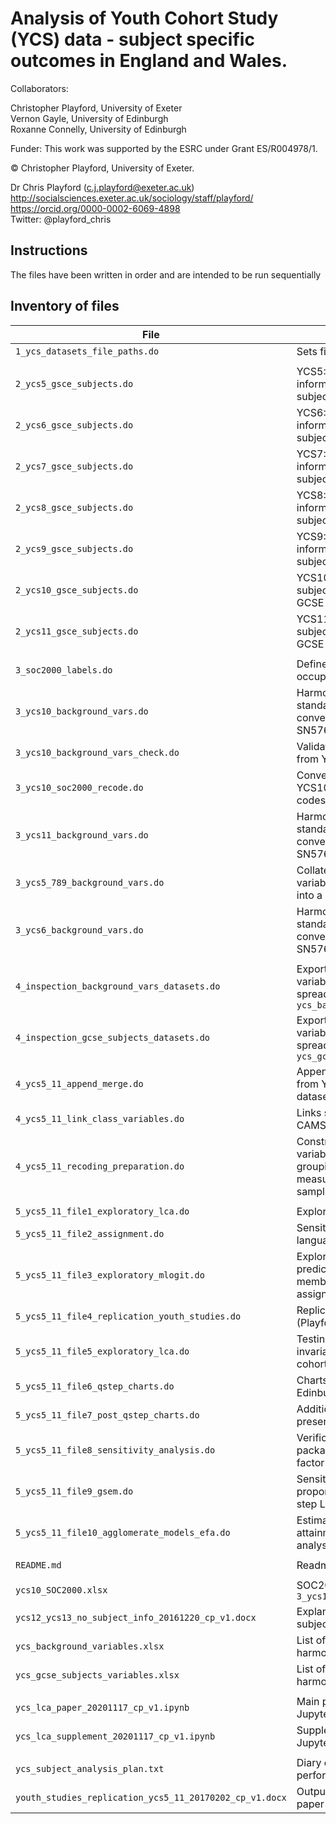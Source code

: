 # Analysis of Youth Cohort Study (YCS) data - subject specific outcomes in England and Wales.

Collaborators:

Christopher Playford, University of Exeter  
Vernon Gayle, University of Edinburgh  
Roxanne Connelly, University of Edinburgh  

Funder: This work was supported by the ESRC under Grant ES/R004978/1.

© Christopher Playford, University of Exeter.

Dr Chris Playford (c.j.playford@exeter.ac.uk)  
http://socialsciences.exeter.ac.uk/sociology/staff/playford/  
https://orcid.org/0000-0002-6069-4898  
Twitter: @playford_chris

## Instructions

The files have been written in order and are intended to be run sequentially  

## Inventory of files

| File | Task |
| --- | --- |
| `1_ycs_datasets_file_paths.do` | Sets file paths |
|  |  |
| `2_ycs5_gsce_subjects.do` | YCS5: Recodes raw GCSE subject information into standard GCSE subjects |
| `2_ycs6_gsce_subjects.do` | YCS6: Recodes raw GCSE subject information into standard GCSE subjects  |
| `2_ycs7_gsce_subjects.do` | YCS7: Recodes raw GCSE subject information into standard GCSE subjects  |
| `2_ycs8_gsce_subjects.do` | YCS8: Recodes raw GCSE subject information into standard GCSE subjects  |
| `2_ycs9_gsce_subjects.do` | YCS9: Recodes raw GCSE subject information into standard GCSE subjects  |
| `2_ycs10_gsce_subjects.do` | YCS10: Recodes raw GCSE subject information into standard GCSE subjects  |
| `2_ycs11_gsce_subjects.do` | YCS11: Recodes raw GCSE subject information into standard GCSE subjects  |
|  |  |
| `3_soc2000_labels.do` | Defines the labels for SOC2000 occupation codes |
| `3_ycs10_background_vars.do` | Harmonises YCS10 variables with standard variable naming convention (as per UKDS SN5765) |
| `3_ycs10_background_vars_check.do` | Validation of harmonised Variables from YCS10 with SN5765 |
| `3_ycs10_soc2000_recode.do` | Converts SOC2000 codes in YCS10 into standard SOC2000 codes |
| `3_ycs11_background_vars.do` | Harmonises YCS11 variables with standard variable naming convention (as per UKDS SN5765) |
| `3_ycs5_789_background_vars.do` | Collates a subset of standardised variables from YCS5, 7, 8, and 9 into a dataset |
| `3_ycs6_background_vars.do` | Harmonises YCS6 variables with standard variable naming convention (as per UKDS SN5765) |
|  |  |
| `4_inspection_background_vars_datasets.do` | Exports a list of background variables from YCS5-11 into spreadsheet `ycs_background_variables.xlsx` |
| `4_inspection_gcse_subjects_datasets.do` | Exports a list of GCSE subject variables from YCS5-11 into spreadsheet `ycs_gcse_subjects_variables.xlsx` |
| `4_ycs5_11_append_merge.do` | Appends and merges all variables from YCS5-11 into a single dataset |
| `4_ycs5_11_link_class_variables.do` | Links social class information from CAMSIS website |
| `4_ycs5_11_recoding_preparation.do` | Constructs further derived variables including GCSE subject groupings, parental social class measures and identifies analytical samples |
|  |  |
| `5_ycs5_11_file1_exploratory_lca.do` | Exploratory latent class models |
| `5_ycs5_11_file2_assignment.do` | Sensitivity analysis using foreign language GCSE grouping |
| `5_ycs5_11_file3_exploratory_mlogit.do` | Exploratory mlogit model predicting latent group membership using modal assignment |
| `5_ycs5_11_file4_replication_youth_studies.do` | Replication of Youth Studies paper (Playford and Gayle 2016) |
| `5_ycs5_11_file5_exploratory_lca.do` | Testing for measurement invariance (LCA on separate cohorts) |
| `5_ycs5_11_file6_qstep_charts.do` | Charts for Q-step presentation Edinburgh 2017 |
| `5_ycs5_11_file7_post_qstep_charts.do` | Additional charts following Q-step presentation Edinburgh 2017 |
| `5_ycs5_11_file8_sensitivity_analysis.do` | Verification using new GSEM package in Stata and reptition of factor analysis |
| `5_ycs5_11_file9_gsem.do` | Sensitivity analysis: LCA using proportional assignment and one-step LCA using GSEM |
| `5_ycs5_11_file10_agglomerate_models_efa.do` | Estimation of agglomerate GCSE attainment models and factor analysis |
|  |  |
| `README.md` | Readme file describing files |
|  |  |
| `ycs10_SOC2000.xlsx` | SOC2000 codes for YCS10 - see `3_ycs10_soc2000_recode.do` |
| `ycs12_ycs13_no_subject_info_20161220_cp_v1.docx` | Explanation of lack of GCSE subject variables in YCS12 and 13 |
| `ycs_background_variables.xlsx` | List of background variables in harmonised YCS5-11 dataset |
| `ycs_gcse_subjects_variables.xlsx` | List of GCSE subject variables in harmonised YCS5-11 dataset |
|  |  |
| `ycs_lca_paper_20201117_cp_v1.ipynb` | Main paper tables and figures - Jupyter Notebook |
| `ycs_lca_supplement_20201117_cp_v1.ipynb` | Supplement tables and figures - Jupyter Notebook |
|  |  |
| `ycs_subject_analysis_plan.txt` | Diary of analytical tasks performed |
| `youth_studies_replication_ycs5_11_20170202_cp_v1.docx` | Output replicating Youth Studies paper (Playford and Gayle 2016) |
